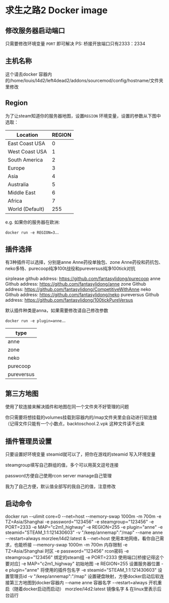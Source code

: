 # 求生之路2 Docker image

## 修改服务器启动端口

只需要修改环境变量 `PORT` 即可解决
PS: 桥接开放端口只有2333：2334

## 主机名称

这个请去docker 容器内的/home/louis/l4d2/left4dead2/addons/sourcemod/config/hostname/文件夹里修改

## Region

为了让steam知道你的服务器地图，设置`REGION` 环境变量，设置的参数从下图中选取：

| Location        | REGION |
| --------------- | ------ |
| East Coast USA  | 0      |
| West Coast USA  | 1      |
| South America   | 2      |
| Europe          | 3      |
| Asia            | 4      |
| Australia       | 5      |
| Middle East     | 6      |
| Africa          | 7      |
| World (Default) | 255    |

e.g. 如果你的服务器在欧洲:

`docker run -e REGION=3`...

## 插件选择

有3种插件可以选择，分别是anne Anne药役单独包、zone Anne药役和药抗包、neko多特、purecoop纯净100t战役和pureversus纯净100tick对抗

sirplease github address: https://github.com/fantasylidong/purecoop
anne Github address: https://github.com/fantasylidong/anne
zone Github address: https://github.com/fantasylidong/CompetitiveWithAnne
neko Github address: https://github.com/fantasylidong/neko
pureversus Github address: https://github.com/fantasylidong/100tickPureVersus

默认插件种类是anna，如果需要修改请自己修改参数

`docker run -e plugin=anne`...

| type            |
| --------------- |
| anne            |
| zone            |
| neko            |
| purecoop       |
| pureversus |

## 第三方地图

使用了软连接来解决插件和地图在同一个文件夹不好管理的问题

你只需要将想挂载的volumes挂载到容器内的/map文件夹里会自动进行软连接（记得文件只能有一个小数点，backtoschool.2.vpk 这种文件读不出来

## 插件管理员设置

只要设置好环境变量 steamid就可以了，把你在游戏的steamid 写入环境变量

steamgroup填写自己群组的值，多个可以用英文逗号连接

password方便自己使用rcon server manage自己管理

我为了自己方便，默认值全部写的我自己的值，注意修改

## 启动命令
docker run --ulimit core=0 --net=host --memory-swap 1000m -m 700m  -e TZ=Asia/Shanghai -e password="123456" -e steamgroup="123456" -e PORT=2333 -e MAP="c2m1_highway" -e REGION=255 -e plugin="anne" -e steamid="STEAM_1:1:121430603" -v "/keep/annemap":"/map" --name anne --restart=always morzlee/l4d2:latest &
--net=host 使用本地网络，看你自己需求，也能桥接
--memory-swap 1000m -m 700m 内存限制
-e TZ=Asia/Shanghai 时区
-e password="123456" rcon密码
-e steamgroup="123456" 绑定的steam组
-e PORT=2333 使用端口[桥接记得这个要对应]
-e MAP="c2m1_highway" 初始地图
-e REGION=255 设置服务器位置
-e plugin="anne" 将使用的插件包名字
-e steamid="STEAM_1:1:121430603" 设置管理员id
-v "/keep/annemap":"/map" 设置硬盘映射，方便docker启动后软连接第三方地图到docker容器内
--name anne 容器名字
--restart=always 开机重启（随着docker启动而启动）
morzlee/l4d2:latest 镜像名字
& 在linux里表示后台运行

 
